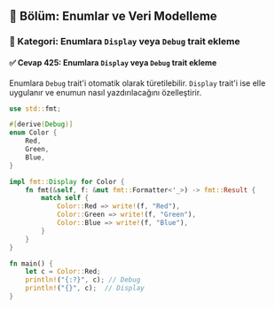 ## 📘 Bölüm: Enumlar ve Veri Modelleme  
### 🔹 Kategori: Enumlara `Display` veya `Debug` trait ekleme  
#### ✅ Cevap 425: Enumlara `Display` veya `Debug` trait ekleme

Enumlara `Debug` trait'i otomatik olarak türetilebilir. `Display` trait'i ise elle uygulanır ve enumun nasıl yazdırılacağını özelleştirir.

```rust
use std::fmt;

#[derive(Debug)]
enum Color {
    Red,
    Green,
    Blue,
}

impl fmt::Display for Color {
    fn fmt(&self, f: &mut fmt::Formatter<'_>) -> fmt::Result {
        match self {
            Color::Red => write!(f, "Red"),
            Color::Green => write!(f, "Green"),
            Color::Blue => write!(f, "Blue"),
        }
    }
}

fn main() {
    let c = Color::Red;
    println!("{:?}", c); // Debug
    println!("{}", c);  // Display
}
```
